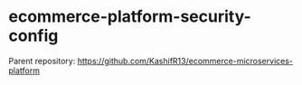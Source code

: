 # ecommerce-platform-security-config
Parent repository: https://github.com/KashifR13/ecommerce-microservices-platform
